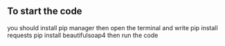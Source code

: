 ## To start the code

you should install pip manager
then open the terminal and write pip install requests
pip install beautifulsoap4
then run the code
